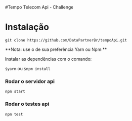 #Tempo Telecom Api - Challenge


# Instalação

`git clone https://github.com/DataPartnerBr/tempoApi.git`

**Nota: use o de sua preferência Yarn ou Npm **

Instalar as dependências com o comando:

`$yarn` ou `$npm install`

### Rodar o servidor api
```
npm start
```

### Rodar o testes api
```
npm test
```
